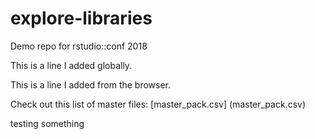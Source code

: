 # explore-libraries
Demo repo for rstudio::conf 2018

This is a line I added globally.

This is a line I added from the browser.


Check out this list of master files: 
[master_pack.csv] (master_pack.csv)


testing something
